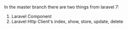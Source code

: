 In the master branch there are two things from laravel 7:

1) Laravel Component
2) Laravel Http Client's index, show, store, update, delete
